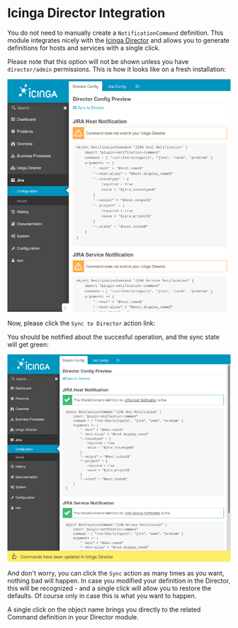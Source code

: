 Icinga Director Integration
===========================

You do not need to manually create a `NotificationCommand` definition. This
module integrates nicely with the [Icinga Director](https://github.com/Icinga/icingaweb2-module-director)
and allows you to generate definitions for hosts and services with a single
click.

Please note that this option will not be shown unless you have `director/admin`
permissions. This is how it looks like on a fresh installation:

![Director - NotificationCommand missing](screenshot/director_command_missing.png)

Now, please click the `Sync to Director` action link:


You should be notified about the succesful operation, and the sync state will
get green:

![Director - NotificationCommand created](screenshot/director_command_created.png)

And don't worry, you can click the `Sync` action as many times as you want,
nothing bad will happen. In case you modified your definition in the Director,
this will be recognized - and a single click will allow you to restore the
defaults. Of course only in case this is what you want to happen.

A single click on the object name brings you directly to the related Command
definition in your Director module.
